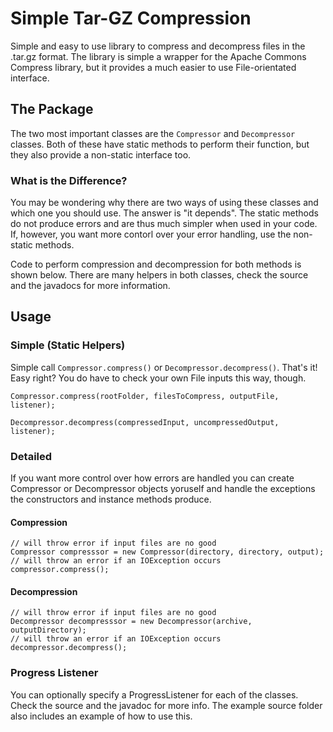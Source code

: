 # Simple Tar-GZ Compression
Simple and easy to use library to compress and decompress files in the .tar.gz format. The library is simple a
wrapper for the Apache Commons Compress library, but it provides a much easier to use File-orientated interface.

## The Package
The two most important classes are the `Compressor` and `Decompressor` classes. Both of these have static methods
to perform their function, but they also provide a non-static interface too.

### What is the Difference?
You may be wondering why there are two ways of using these classes and which one you should use. The answer is "it 
depends". The static methods do not produce errors and are thus much simpler when used in your code. If, however, you
want more contorl over your error handling, use the non-static methods.

Code to perform compression and decompression for both methods is shown below. There are many helpers in both classes,
check the source and the javadocs for more information.

## Usage
### Simple (Static Helpers)
Simple call `Compressor.compress()` or `Decompressor.decompress()`. That's it! Easy right? You do have to check your
own File inputs this way, though.

    Compressor.compress(rootFolder, filesToCompress, outputFile, listener);
    
    Decompressor.decompress(compressedInput, uncompressedOutput, listener);

### Detailed
If you want more control over how errors are handled you can create Compressor or Decompressor objects yoruself
and handle the exceptions the constructors and instance methods produce.

#### Compression

    // will throw error if input files are no good
    Compressor compresssor = new Compressor(directory, directory, output); 
    // will throw an error if an IOException occurs
    compressor.compress();

#### Decompression

    // will throw error if input files are no good
    Decompressor decompresssor = new Decompressor(archive, outputDirectory);
    // will throw an error if an IOException occurs
    decompressor.decompress();

### Progress Listener
You can optionally specify a ProgressListener for each of the classes. Check the source and the javadoc for more info.
The example source folder also includes an example of how to use this.
